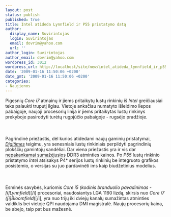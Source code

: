 ```yaml
---
layout: post
status: publish
published: true
title: Intel atideda Lynnfield ir P55 pristatymo datą
author:
  display_name: Suvirintojas
  login: Suvirintojas
  email: dovrim@yahoo.com
  url: ''
author_login: Suvirintojas
author_email: dovrim@yahoo.com
wordpress_id: 3012
wordpress_url: http://localhost/site/new/intel_atideda_lynnfield_ir_p55_pristatymo_data/
date: '2009-01-16 11:50:06 +0200'
date_gmt: '2009-01-16 11:50:06 +0200'
categories:
- Naujienos
---
```

<p>Pigesnių <i>Core i7</i> atmainų ir jiems pritaikytų lustų rinkinių iš <i>Intel</i> greičiausiai teks palaukti truputį ilgiau. Vietoje anksčiau numatyto išleidimo liepos pabaigoje, naujoji procesorių linija ir jiems pritaikytas lustų rinkinys prekyboje pasirodyti turėtų rugpjūčio pabaigoje - rugsėjo pradžioje.<br />
<br><br />
<br>Pagrindinė priežastis, dėl kurios atidedami naujų gaminių pristatymai, <a class="ns" href="http://www.digitimes.com/news/a20090114PD221.html"><i>Digitimes</i></a> teigimu, yra senesniais lustų rinkiniais perpildyti pagrindinių plokščių gamintojų sandėliai. Dar viena priežastis yra ir vis dar <a class="ns" href="http://www.digitimes.com/news/a20090114PD221.html">nepakankamai sumažėjusios</a> DDR3 atminties kainos. Po <i>P55</i> lustų rinkinio pristatymo <i>Intel</i> atsisakys P4* serijos lustų rinkinių be integruoto grafikos posistemio, o versijas su juo pardavinėti ims kaip biudžetinius modelius.<br />
<br><br />
<br>Esminės savybės, kuriomis <i>Core i5 (kodinis branduolio pavadinimas - [i]Lynnfield</i>)[/i] procesoriai, naudosiantys LGA 1160 lizdą, skirsis nuo <i>Core i7 ([i]Bloomfield</i>)[/i], yra nuo trijų iki dviejų kanalų sumažintas atminties valdiklis bei vietoje QPI naudojama DMI magistralė. Naujų procesorių kaina, be abejo, taip pat bus mažesnė.<br />
<br><br />
<br><br />
<br></p>
